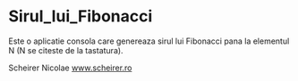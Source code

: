 # Sirul_lui_Fibonacci
Este o aplicatie consola care genereaza sirul lui Fibonacci pana la elementul N (N se citeste de la tastatura).

Scheirer Nicolae
www.scheirer.ro
